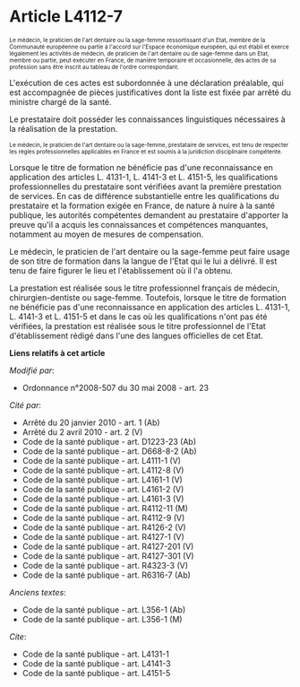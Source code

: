 # Article L4112-7

<font size="1">Le médecin, le praticien de l'art dentaire ou la sage-femme ressortissant d'un Etat, membre de la Communauté
européenne ou partie à l'accord sur l'Espace économique européen, qui est établi et exerce légalement les activités de
médecin, de praticien de l'art dentaire ou de sage-femme dans un Etat, membre ou partie, peut exécuter en France, de manière
temporaire et occasionnelle, des actes de sa profession sans être inscrit au tableau de l'ordre correspondant.</font>

L'exécution de ces actes est subordonnée à une déclaration préalable, qui est accompagnée de pièces justificatives dont la
liste est fixée par arrêté du ministre chargé de la santé. 

Le prestataire doit posséder les connaissances linguistiques nécessaires à la réalisation de la prestation. 

<font size="1">Le médecin, le praticien de l'art dentaire ou la sage-femme, prestataire de services, est tenu de respecter
les règles professionnelles applicables en France et est soumis à la juridiction disciplinaire compétente. </font>

Lorsque le titre de formation ne bénéficie pas d'une reconnaissance en application des articles L. 4131-1, L. 4141-3 et L.
4151-5, les qualifications professionnelles du prestataire sont vérifiées avant la première prestation de services. En cas de
différence substantielle entre les qualifications du prestataire et la formation exigée en France, de nature à nuire à la
santé publique, les autorités compétentes demandent au prestataire d'apporter la preuve qu'il a acquis les connaissances et
compétences manquantes, notamment au moyen de mesures de compensation. 

Le médecin, le praticien de l'art dentaire ou la sage-femme peut faire usage de son titre de formation dans la langue de
l'Etat qui le lui a délivré. Il est tenu de faire figurer le lieu et l'établissement où il l'a obtenu. 

La prestation est réalisée sous le titre professionnel français de médecin, chirurgien-dentiste ou sage-femme. Toutefois,
lorsque le titre de formation ne bénéficie pas d'une reconnaissance en application des articles L. 4131-1, L. 4141-3 et L.
4151-5 et dans le cas où les qualifications n'ont pas été vérifiées, la prestation est réalisée sous le titre professionnel
de l'Etat d'établissement rédigé dans l'une des langues officielles de cet Etat.

**Liens relatifs à cet article**

_Modifié par_:

  - Ordonnance n°2008-507 du 30 mai 2008 - art. 23

_Cité par_:

  - Arrêté du 20 janvier 2010 - art. 1 (Ab)
  - Arrêté du 2 avril 2010 - art. 2 (V)
  - Code de la santé publique - art. D1223-23 (Ab)
  - Code de la santé publique - art. D668-8-2 (Ab)
  - Code de la santé publique - art. L4111-1 (V)
  - Code de la santé publique - art. L4112-8 (V)
  - Code de la santé publique - art. L4161-1 (V)
  - Code de la santé publique - art. L4161-2 (V)
  - Code de la santé publique - art. L4161-3 (V)
  - Code de la santé publique - art. R4112-11 (M)
  - Code de la santé publique - art. R4112-9 (V)
  - Code de la santé publique - art. R4126-2 (V)
  - Code de la santé publique - art. R4127-1 (V)
  - Code de la santé publique - art. R4127-201 (V)
  - Code de la santé publique - art. R4127-301 (V)
  - Code de la santé publique - art. R4323-3 (V)
  - Code de la santé publique - art. R6316-7 (Ab)

_Anciens textes_:

  - Code de la santé publique - art. L356-1 (Ab)
  - Code de la santé publique - art. L356-1 (M)

_Cite_:

  - Code de la santé publique - art. L4131-1
  - Code de la santé publique - art. L4141-3
  - Code de la santé publique - art. L4151-5
